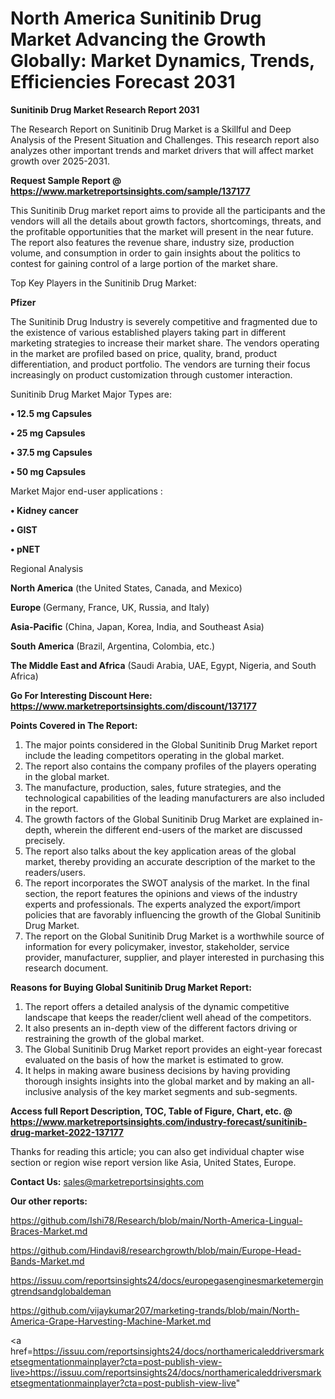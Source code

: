  # North America Sunitinib Drug Market Advancing the Growth Globally: Market Dynamics, Trends, Efficiencies Forecast 2031

<strong>Sunitinib Drug Market Research Report 2031</strong>

The Research Report on Sunitinib Drug Market is a Skillful and Deep Analysis of the Present Situation and Challenges. This research report also analyzes other important trends and market drivers that will affect market growth over 2025-2031.

<strong>Request Sample Report @ <a href=https://www.marketreportsinsights.com/sample/137177>https://www.marketreportsinsights.com/sample/137177</a></strong>

This Sunitinib Drug market report aims to provide all the participants and the vendors will all the details about growth factors, shortcomings, threats, and the profitable opportunities that the market will present in the near future. The report also features the revenue share, industry size, production volume, and consumption in order to gain insights about the politics to contest for gaining control of a large portion of the market share.

Top Key Players in the Sunitinib Drug Market:

<strong>Pfizer</strong>

The Sunitinib Drug Industry is severely competitive and fragmented due to the existence of various established players taking part in different marketing strategies to increase their market share. The vendors operating in the market are profiled based on price, quality, brand, product differentiation, and product portfolio. The vendors are turning their focus increasingly on product customization through customer interaction.

Sunitinib Drug Market Major Types are:

<strong>• 12.5 mg Capsules

• 25 mg Capsules

• 37.5 mg Capsules

• 50 mg Capsules</strong>

Market Major end-user applications :

<strong>• Kidney cancer

• GIST

• pNET</strong>

Regional Analysis

</u><strong><b>North America</b></strong> (the United States, Canada, and Mexico)

<strong><b>Europe </b></strong>(Germany, France, UK, Russia, and Italy)

<strong><b>Asia-Pacific</b></strong> (China, Japan, Korea, India, and Southeast Asia)

<strong><b>South America</b></strong> (Brazil, Argentina, Colombia, etc.)

<strong><b>The Middle East and Africa</b></strong> (Saudi Arabia, UAE, Egypt, Nigeria, and South Africa)

<strong>Go For Interesting Discount Here: <a href=https://www.marketreportsinsights.com/discount/137177>https://www.marketreportsinsights.com/discount/137177</a></strong>

<strong>Points Covered in The Report:</strong>
<ol>
  <li>The major points considered in the Global Sunitinib Drug Market report include the leading competitors operating in the global market.</li>
  <li>The report also contains the company profiles of the players operating in the global market.</li>
  <li>The manufacture, production, sales, future strategies, and the technological capabilities of the leading manufacturers are also included in the report.</li>
  <li>The growth factors of the Global Sunitinib Drug Market are explained in-depth, wherein the different end-users of the market are discussed precisely.</li>
  <li>The report also talks about the key application areas of the global market, thereby providing an accurate description of the market to the readers/users.</li>
  <li>The report incorporates the SWOT analysis of the market. In the final section, the report features the opinions and views of the industry experts and professionals. The experts analyzed the export/import policies that are favorably influencing the growth of the Global Sunitinib Drug Market.</li>
  <li>The report on the Global Sunitinib Drug Market is a worthwhile source of information for every policymaker, investor, stakeholder, service provider, manufacturer, supplier, and player interested in purchasing this research document.</li>
</ol>
<strong>Reasons for Buying Global Sunitinib Drug Market Report:</strong>

<ol>
  <li>The report offers a detailed analysis of the dynamic competitive landscape that keeps the reader/client well ahead of the competitors.</li>
  <li>It also presents an in-depth view of the different factors driving or restraining the growth of the global market.</li>
  <li>The Global Sunitinib Drug Market report provides an eight-year forecast evaluated on the basis of how the market is estimated to grow.</li>
  <li>It helps in making aware business decisions by having providing thorough insights insights into the global market and by making an all-inclusive analysis of the key market segments and sub-segments.</li>
</ol>
<strong>Access full Report Description, TOC, Table of Figure, Chart, etc. @ <a href=https://www.marketreportsinsights.com/industry-forecast/sunitinib-drug-market-2022-137177>https://www.marketreportsinsights.com/industry-forecast/sunitinib-drug-market-2022-137177</a></strong>


Thanks for reading this article; you can also get individual chapter wise section or region wise report version like Asia, United States, Europe.

<strong>Contact Us:</strong>
sales@marketreportsinsights.com

<strong>Our other reports:</strong>

<a href=https://github.com/Ishi78/Research/blob/main/North-America-Lingual-Braces-Market.md>https://github.com/Ishi78/Research/blob/main/North-America-Lingual-Braces-Market.md</a>

<a href=https://github.com/Hindavi8/researchgrowth/blob/main/Europe-Head-Bands-Market.md>https://github.com/Hindavi8/researchgrowth/blob/main/Europe-Head-Bands-Market.md</a>

<a href=https://issuu.com/reportsinsights24/docs/europegasenginesmarketemergingtrendsandglobaldeman>https://issuu.com/reportsinsights24/docs/europegasenginesmarketemergingtrendsandglobaldeman</a>

<a href=https://github.com/vijaykumar207/marketing-trands/blob/main/North-America-Grape-Harvesting-Machine-Market.md>https://github.com/vijaykumar207/marketing-trands/blob/main/North-America-Grape-Harvesting-Machine-Market.md</a>

<a href=https://issuu.com/reportsinsights24/docs/northamericaleddriversmarketsegmentationmainplayer?cta=post-publish-view-live>https://issuu.com/reportsinsights24/docs/northamericaleddriversmarketsegmentationmainplayer?cta=post-publish-view-live</a>"
